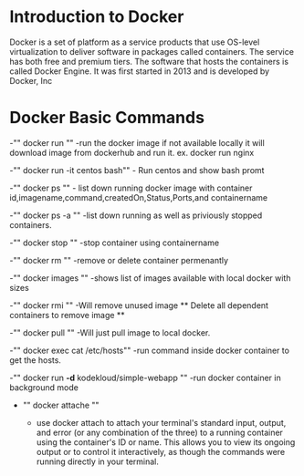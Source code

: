 # Introduction to Docker
Docker is a set of platform as a service products that use OS-level virtualization to deliver software in packages called containers. 
The service has both free and premium tiers. 
The software that hosts the containers is called Docker Engine.
It was first started in 2013 and is developed by Docker, Inc

# Docker Basic Commands
-"" docker run <imagename>""
	-run the docker image if not available locally it will download image from dockerhub and run it.
	ex. docker run nginx

-"" docker run -it centos bash""
	- Run centos and show bash promt

-"" docker ps ""
	- list down running docker image with container id,imagename,command,createdOn,Status,Ports,and containername

-"" docker ps -a ""
	-list down running as well as priviously stopped containers.

-"" docker stop <containername> ""
     -stop container using containername

-"" docker rm <containername> ""
	-remove or delete container permenantly

-"" docker images ""
	-shows list of images available with local docker with sizes

-"" docker rmi <imagename> ""
	-Will remove unused image ** Delete all dependent containers to remove image **

-"" docker pull <imagename> ""
	-Will just pull image to local docker.

-"" docker exec <containername> cat /etc/hosts""
	-run command inside docker container to get the hosts.

-"" docker run **-d** kodekloud/simple-webapp ""
	-run docker container in background mode

- "" docker attache <containerid> ""
	- use docker attach to attach your terminal's standard input, output, and error (or any combination of the three) to a running container using the container's ID or name.
	 This allows you to view its ongoing output or to control it interactively, as though the commands were running directly in your terminal.



